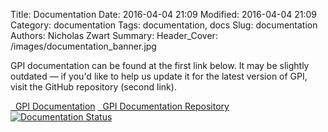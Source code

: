Title: Documentation
Date: 2016-04-04 21:09
Modified: 2016-04-04 21:09
Category: documentation
Tags: documentation, docs
Slug: documentation
Authors: Nicholas Zwart
Summary: 
Header_Cover: /images/documentation_banner.jpg

GPI documentation can be found at the first link below. It may be slightly outdated — if you'd like to help us update it for the latest version of GPI, visit the GitHub repository (second link).

<div class="list-group">
  <a class="list-group-item" href="http://docs.gpilab.com"><i class="fa fa-book fa-fw"></i>&nbsp; GPI Documentation</a>
  <a class="list-group-item" href="https://github.com/gpilab/framework/tree/develop/doc"><i class="fa fa-github fa-fw"></i>&nbsp; GPI Documentation Repository</a>
</div>

<div class="text-center"><a href='http://docs.gpilab.com/en/develop/?badge=develop'><img src='http://readthedocs.org/projects/gpi-framework/badge/?version=develop' alt='Documentation Status' /></a></div>
